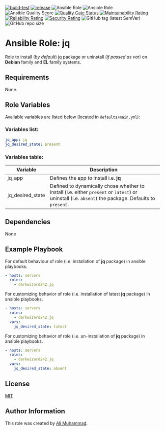 [![build-test](https://github.com/darkwizard242/ansible-role-jq/workflows/build-and-test/badge.svg?branch=master)](https://github.com/darkwizard242/ansible-role-jq/actions?query=workflow%3Abuild-and-test) [![release](https://github.com/darkwizard242/ansible-role-jq/workflows/release/badge.svg)](https://github.com/darkwizard242/ansible-role-jq/actions?query=workflow%3Arelease) ![Ansible Role](https://img.shields.io/ansible/role/49017?color=dark%20green) ![Ansible Role](https://img.shields.io/ansible/role/d/49017?color=dark&style=flat-square) ![Ansible Quality Score](https://img.shields.io/ansible/quality/49017?label=ansible%20quality%20score) [![Quality Gate Status](https://sonarcloud.io/api/project_badges/measure?project=ansible-role-jq&metric=alert_status)](https://sonarcloud.io/dashboard?id=ansible-role-jq) [![Maintainability Rating](https://sonarcloud.io/api/project_badges/measure?project=ansible-role-jq&metric=sqale_rating)](https://sonarcloud.io/dashboard?id=ansible-role-jq) [![Reliability Rating](https://sonarcloud.io/api/project_badges/measure?project=ansible-role-jq&metric=reliability_rating)](https://sonarcloud.io/dashboard?id=ansible-role-jq) [![Security Rating](https://sonarcloud.io/api/project_badges/measure?project=ansible-role-jq&metric=security_rating)](https://sonarcloud.io/dashboard?id=ansible-role-jq) ![GitHub tag (latest SemVer)](https://img.shields.io/github/tag/darkwizard242/ansible-role-jq?label=release) ![GitHub repo size](https://img.shields.io/github/repo-size/darkwizard242/ansible-role-jq?color=orange&style=flat-square)

# Ansible Role: jq

Role to install (_by default_) [jq](https://github.com/stedolan/jq) package or uninstall (_if passed as var_) on **Debian** family and **EL** family systems.

## Requirements

None.

## Role Variables

Available variables are listed below (located in `defaults/main.yml`):

### Variables list:

```yaml
jq_app: jq
jq_desired_state: present
```

### Variables table:

Variable         | Description
---------------- | ----------------------------------------------------------------------------------------------------------------------------------------------------
jq_app           | Defines the app to install i.e. **jq**
jq_desired_state | Defined to dynamically chose whether to install (i.e. either `present` or `latest`) or uninstall (i.e. `absent`) the package. Defaults to `present`.

## Dependencies

None

## Example Playbook

For default behaviour of role (i.e. installation of **jq** package) in ansible playbooks.

```yaml
- hosts: servers
  roles:
    - darkwizard242.jq
```

For customizing behavior of role (i.e. installation of latest **jq** package) in ansible playbooks.

```yaml
- hosts: servers
  roles:
    - darkwizard242.jq
  vars:
    jq_desired_state: latest
```

For customizing behavior of role (i.e. un-installation of **jq** package) in ansible playbooks.

```yaml
- hosts: servers
  roles:
    - darkwizard242.jq
  vars:
    jq_desired_state: absent
```

## License

[MIT](https://github.com/darkwizard242/ansible-role-jq/blob/master/LICENSE)

## Author Information

This role was created by [Ali Muhammad](https://www.alimuhammad.dev/).
